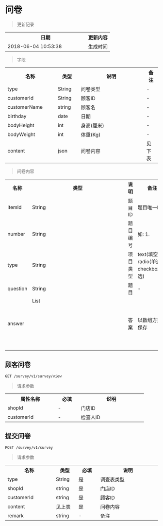 # 问卷

> 更新记录

<table>
    <tr>
        <th style="width:250px;">日期</th>
        <th>更新内容</th>
    </tr>
    <tr>
        <td>2018-06-04 10:53:38</td>
        <td>生成时间</td>
    </tr>
</table>

> 字段

<table>
    <tr>
        <th style="width:150px;">名称</th>
        <th style="width:60px;">类型</th>
        <th style="width:200px;">说明</th>
        <th>备注</th>
    </tr>
    <tr>
        <td>type</td>
        <td>String</td>
        <td>问卷类型</td>
        <td>-</td>
    </tr>
    <tr>
        <td>customerId</td>
        <td>String</td>
        <td>顾客ID</td>
        <td>-</td>
    </tr>
    <tr>
        <td>customerName</td>
        <td>string</td>
        <td>顾客名</td>
        <td>-</td>
    </tr>
    <tr>
        <td>birthday</td>
        <td>date</td>
        <td>日期</td>
        <td>-</td>
    </tr>
    <tr>
        <td>bodyHeight</td>
        <td>int</td>
        <td>身高(厘米)</td>
        <td>-</td>
    </tr>
    <tr>
        <td>bodyWeight</td>
        <td>int</td>
        <td>体重(Kg)</td>
        <td>-</td>
    </tr>
    <tr>
        <td>content</td>
        <td>json<SurveyItem></td>
        <td>问卷内容</td>
        <td>见下表</td>
    </tr>
</table>

> 问卷内容

<table>
    <tr>
        <th style="width:150px;">名称</th>
        <th style="width:60px;">类型</th>
        <th style="width:200px;">说明</th>
        <th>备注</th>
    </tr>
    <tr>
        <td>itemId</td>
        <td>String</td>
        <td>题目ID</td>
        <td>题目唯一ID</td>
    </tr>
    <tr>
        <td>number</td>
        <td>String</td>
        <td>题目编号</td>
        <td>如: 1.</td>
    </tr>
    <tr>
        <td>type</td>
        <td>String</td>
        <td>项目类型</td>
        <td>text(填空), radio(单选), checkbox(多选)</td>
    </tr>
    <tr>
        <td>question</td>
        <td>String</td>
        <td>题目</td>
        <td>-</td>
    </tr>
    <tr>
        <td>answer</td>
        <td>List<Object></td>
        <td>答案</td>
        <td>以数组方式保存</td>
    </tr>
</table>

## 顾客问卷

```
GET /survey/v1/survey/view
```
> 请求参数

<table>
    <tr>
        <th style="width:150px;">属性名称</th>
        <th style="width:60px;">必填</th>
        <th style="width:200px;">说明</th>
    </tr>
    <tr>
        <td>shopId</td>
        <td>-</td>
        <td>门店ID</td>
    </tr>
    <tr>
        <td>customerId</td>
        <td>-</td>
        <td>检查人ID</td>
    </tr>
</table>

## 提交问卷

```
POST /survey/v1/survey
```

>请求参数
<table>
    <tr>
        <th style="width:150px;">名称</th>
        <th style="width:60px;">类型</th>
        <th style="width:60px;">必填</th>
        <th style="width:200px;">说明</th>
    </tr>
    <tr>
        <td>type</td>
        <td>String</td>
        <td>是</td>
        <td>调查表类型</td>
    </tr>
    <tr>
        <td>shopId</td>
        <td>string</td>
        <td>是</td>
        <td>门店ID</td>
    </tr>
    <tr>
        <td>customerId</td>
        <td>string</td>
        <td>是</td>
        <td>顾客ID</td>
    </tr>
    <tr>
        <td>content</td>
        <td>见上表</td>
        <td>是</td>
        <td>问卷内容</td>
    </tr>
    <tr>
        <td>remark</td>
        <td>string</td>
        <td>-</td>
        <td>备注</td>
    </tr>
</table>